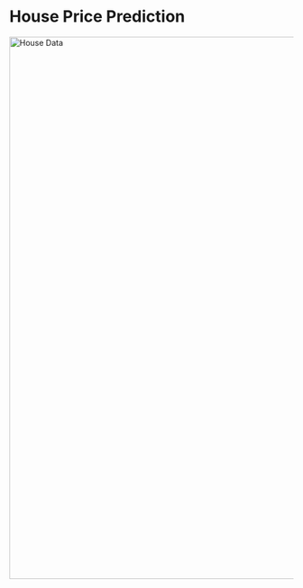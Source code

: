 # House Price Prediction
<img width="962" alt="House Data" src="https://github.com/user-attachments/assets/1b2b6256-b8b5-4860-9bcd-aba8022bc741">
